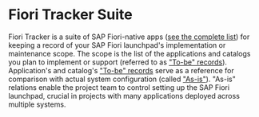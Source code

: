# Fiori Tracker Suite

Fiori Tracker is a suite of SAP Fiori-native apps ([see the complete list](../../comp-main.md)) for keeping a record of your SAP Fiori launchpad's implementation or maintenance scope. The scope is the list of the applications and catalogs you plan to implement or support (referred to as ["To-be" records](../../to-be.md)). Application's and catalog's ["To-be" records](../../to-be.md) serve as a reference for comparison with actual system configuration (called ["As-is"](../../as-is.md)). "As-is" relations enable the project team to control setting up the SAP Fiori launchpad, crucial in projects with many applications deployed across multiple systems.


